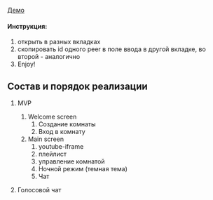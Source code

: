 [Демо](https://cluttered-noise.surge.sh)
#### Инструкция:
1. открыть в разных вкладках 
2. скопировать id одного peer в поле ввода в другой вкладке, во второй - аналогично 
3. Enjoy!

## Состав и порядок реализации

1. MVP

   1. Welcome screen
      1. Создание комнаты
      2. Вход в комнату
   2. Main screen
      1. youtube-iframe
      2. плейлист
      3. управление комнатой
      4. Ночной режим (темная тема)
      5. Чат

2. Голосовой чат
